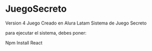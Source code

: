 # JuegoSecreto
Version 4 Juego Creado en Alura Latam
Sistema de Juego Secreto

para ejecutar el sistema, debes poner:

Npm Install React

